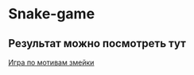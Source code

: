 # Snake-game
## Результат можно посмотреть тут
[Игра по мотивам змейки](https://annetta777.github.io/Snake-game/)
